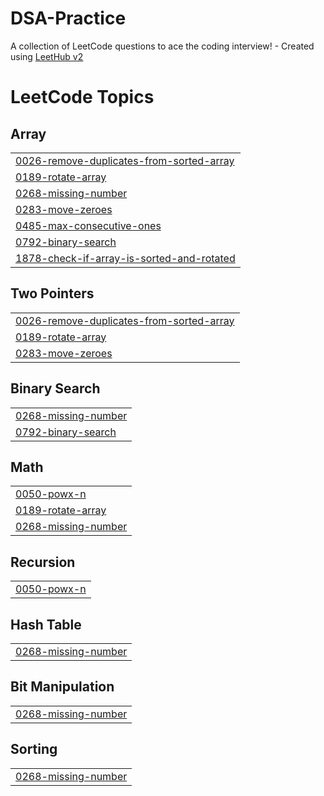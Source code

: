 # DSA-Practice
A collection of LeetCode questions to ace the coding interview! - Created using [LeetHub v2](https://github.com/arunbhardwaj/LeetHub-2.0)

<!---LeetCode Topics Start-->
# LeetCode Topics
## Array
|  |
| ------- |
| [0026-remove-duplicates-from-sorted-array](https://github.com/ransa17/DSA-Practice/tree/master/0026-remove-duplicates-from-sorted-array) |
| [0189-rotate-array](https://github.com/ransa17/DSA-Practice/tree/master/0189-rotate-array) |
| [0268-missing-number](https://github.com/ransa17/DSA-Practice/tree/master/0268-missing-number) |
| [0283-move-zeroes](https://github.com/ransa17/DSA-Practice/tree/master/0283-move-zeroes) |
| [0485-max-consecutive-ones](https://github.com/ransa17/DSA-Practice/tree/master/0485-max-consecutive-ones) |
| [0792-binary-search](https://github.com/ransa17/DSA-Practice/tree/master/0792-binary-search) |
| [1878-check-if-array-is-sorted-and-rotated](https://github.com/ransa17/DSA-Practice/tree/master/1878-check-if-array-is-sorted-and-rotated) |
## Two Pointers
|  |
| ------- |
| [0026-remove-duplicates-from-sorted-array](https://github.com/ransa17/DSA-Practice/tree/master/0026-remove-duplicates-from-sorted-array) |
| [0189-rotate-array](https://github.com/ransa17/DSA-Practice/tree/master/0189-rotate-array) |
| [0283-move-zeroes](https://github.com/ransa17/DSA-Practice/tree/master/0283-move-zeroes) |
## Binary Search
|  |
| ------- |
| [0268-missing-number](https://github.com/ransa17/DSA-Practice/tree/master/0268-missing-number) |
| [0792-binary-search](https://github.com/ransa17/DSA-Practice/tree/master/0792-binary-search) |
## Math
|  |
| ------- |
| [0050-powx-n](https://github.com/ransa17/DSA-Practice/tree/master/0050-powx-n) |
| [0189-rotate-array](https://github.com/ransa17/DSA-Practice/tree/master/0189-rotate-array) |
| [0268-missing-number](https://github.com/ransa17/DSA-Practice/tree/master/0268-missing-number) |
## Recursion
|  |
| ------- |
| [0050-powx-n](https://github.com/ransa17/DSA-Practice/tree/master/0050-powx-n) |
## Hash Table
|  |
| ------- |
| [0268-missing-number](https://github.com/ransa17/DSA-Practice/tree/master/0268-missing-number) |
## Bit Manipulation
|  |
| ------- |
| [0268-missing-number](https://github.com/ransa17/DSA-Practice/tree/master/0268-missing-number) |
## Sorting
|  |
| ------- |
| [0268-missing-number](https://github.com/ransa17/DSA-Practice/tree/master/0268-missing-number) |
<!---LeetCode Topics End-->